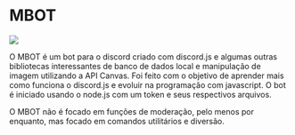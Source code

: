 # MBOT
![](https://i.imgur.com/9Eb1KR8.png)

O MBOT é um bot para o discord criado com discord.js e algumas outras bibliotecas interessantes de banco de dados local e manipulação de imagem utilizando a API Canvas. Foi feito com o objetivo de aprender mais como funciona o discord.js e evoluir na programação com javascript. O bot é iniciado usando o node.js com um token e seus respectivos arquivos.

O MBOT não é focado em funções de moderação, pelo menos por enquanto, mas focado em comandos utilitários e diversão.

